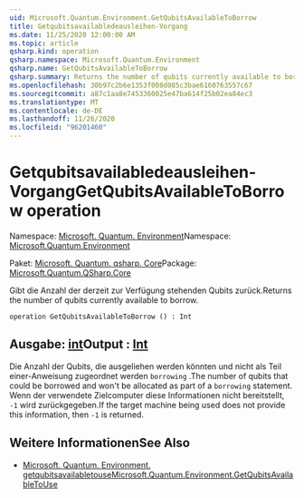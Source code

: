 ```yaml
---
uid: Microsoft.Quantum.Environment.GetQubitsAvailableToBorrow
title: Getqubitsavailabledeausleihen-Vorgang
ms.date: 11/25/2020 12:00:00 AM
ms.topic: article
qsharp.kind: operation
qsharp.namespace: Microsoft.Quantum.Environment
qsharp.name: GetQubitsAvailableToBorrow
qsharp.summary: Returns the number of qubits currently available to borrow.
ms.openlocfilehash: 30b97c2b6e1353f008d085c3bae6160763557c67
ms.sourcegitcommit: a87c1aa8e7453360025e47ba614f25b02ea84ec3
ms.translationtype: MT
ms.contentlocale: de-DE
ms.lasthandoff: 11/26/2020
ms.locfileid: "96201460"
---
```

# <a name="getqubitsavailabletoborrow-operation"></a><span data-ttu-id="ba7c5-102">Getqubitsavailabledeausleihen-Vorgang</span><span class="sxs-lookup"><span data-stu-id="ba7c5-102">GetQubitsAvailableToBorrow operation</span></span>

<span data-ttu-id="ba7c5-103">Namespace: [Microsoft. Quantum. Environment](xref:Microsoft.Quantum.Environment)</span><span class="sxs-lookup"><span data-stu-id="ba7c5-103">Namespace: [Microsoft.Quantum.Environment](xref:Microsoft.Quantum.Environment)</span></span>

<span data-ttu-id="ba7c5-104">Paket: [Microsoft. Quantum. qsharp. Core](https://nuget.org/packages/Microsoft.Quantum.QSharp.Core)</span><span class="sxs-lookup"><span data-stu-id="ba7c5-104">Package: [Microsoft.Quantum.QSharp.Core](https://nuget.org/packages/Microsoft.Quantum.QSharp.Core)</span></span>


<span data-ttu-id="ba7c5-105">Gibt die Anzahl der derzeit zur Verfügung stehenden Qubits zurück.</span><span class="sxs-lookup"><span data-stu-id="ba7c5-105">Returns the number of qubits currently available to borrow.</span></span>

```qsharp
operation GetQubitsAvailableToBorrow () : Int
```


## <a name="output--int"></a><span data-ttu-id="ba7c5-106">Ausgabe: [int](xref:microsoft.quantum.lang-ref.int)</span><span class="sxs-lookup"><span data-stu-id="ba7c5-106">Output : [Int](xref:microsoft.quantum.lang-ref.int)</span></span>

<span data-ttu-id="ba7c5-107">Die Anzahl der Qubits, die ausgeliehen werden könnten und nicht als Teil einer-Anweisung zugeordnet werden `borrowing` .</span><span class="sxs-lookup"><span data-stu-id="ba7c5-107">The number of qubits that could be borrowed and won't be allocated as part of a `borrowing` statement.</span></span>
<span data-ttu-id="ba7c5-108">Wenn der verwendete Zielcomputer diese Informationen nicht bereitstellt, `-1` wird zurückgegeben.</span><span class="sxs-lookup"><span data-stu-id="ba7c5-108">If the target machine being used does not provide this information, then `-1` is returned.</span></span>

## <a name="see-also"></a><span data-ttu-id="ba7c5-109">Weitere Informationen</span><span class="sxs-lookup"><span data-stu-id="ba7c5-109">See Also</span></span>

- [<span data-ttu-id="ba7c5-110">Microsoft. Quantum. Environment. getqubitsavailabletouse</span><span class="sxs-lookup"><span data-stu-id="ba7c5-110">Microsoft.Quantum.Environment.GetQubitsAvailableToUse</span></span>](xref:Microsoft.Quantum.Environment.GetQubitsAvailableToUse)